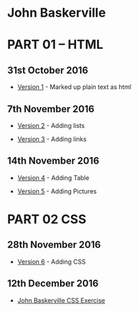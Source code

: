 John Baskerville
===============

PART 01 – HTML
==============
31st October 2016
-----------------
- [Version 1](http://evamariagarcia.github.io/johnbaskerville/johnbaskerville.html) - Marked up plain text as html

7th November 2016
-----------------
- [Version 2](http://evamariagarcia.github.io/johnbaskerville/johnbaskerville2.html) - Adding lists

- [Version 3](http://evamariagarcia.github.io/johnbaskerville/johnbaskerville3.html) - Adding links

14th November 2016
------------------
- [Version 4](http://evamariagarcia.github.io/johnbaskerville/johnbaskerville4.html) - Adding Table

- [Version 5](http://evamariagarcia.github.io/johnbaskerville/johnbaskerville5.html) - Adding Pictures

PART 02 CSS
===========
28th November 2016
-----------------
- [Version 6](http://evamariagarcia.github.io/johnbaskerville/johnbaskerville6.html) - Adding CSS  

12th December 2016
------------------
- [John Baskerville CSS Exercise](http://evamariagarcia.github.io/johnbaskerville/johnbaskerville.html)